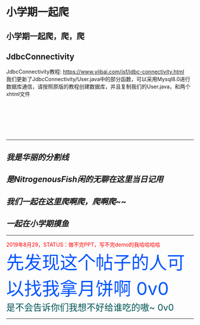 # 小学期一起爬
 小学期一起爬，爬，爬
----
## JdbcConnectivity
JdbcConnectivity教程: https://www.yiibai.com/jsf/jdbc-connectivity.html
<br>
我们更新了JdbcConnectivity/User.java中的部分函数，可以采用Mysql8.0进行数据库通信，请按照原版的教程创建数据库，并且复制我们的User.java，和两个xhtml文件

<br>
<br>
<br>
<br>
<br>





















----
## *我是华丽的分割线*
## *是NitrogenousFish闲的无聊在这里当日记用*
## *我们一起在这里爬啊爬，爬啊爬*~~
## *一起在小学期摸鱼*
----
<font color=#ff0000> 2019年8月29，STATUS：做不完PPT，写不完demo的我哈哈哈哈<font>
<br>
<font color=#0055ff size=10>先发现这个帖子的人可以找我拿月饼啊 0v0</font>
<br>
<font color=#005555 size=5>是不会告诉你们我想不好给谁吃的嗷~ 0v0</font>

------